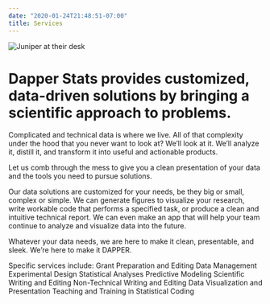 ```yaml
---
date: "2020-01-24T21:48:51-07:00"
title: Services
---
```


![Juniper at their desk](/images/edit1-300x300.jpg#alignright)
# Dapper Stats provides customized, data-driven solutions by bringing a scientific approach to problems.

Complicated and technical data is where we live. All of that complexity under the hood that you never want to look at? We’ll look at it. We’ll analyze it, distill it, and transform it into useful and actionable products.

Let us comb through the mess to give you a clean presentation of your data and the tools you need to pursue solutions.

Our data solutions are customized for your needs, be they big or small, complex or simple. We can generate figures to visualize your research, write workable code that performs a specified task, or produce a clean and intuitive technical report. We can even make an app that will help your team continue to analyze and visualize data into the future.

Whatever your data needs, we are here to make it clean, presentable, and sleek. We’re here to make it DAPPER.

Specific services include:
Grant Preparation and Editing
Data Management
Experimental Design
Statistical Analyses
Predictive Modeling
Scientific Writing and Editing
Non-Technical Writing and Editing
Data Visualization and Presentation
Teaching and Training in Statistical Coding